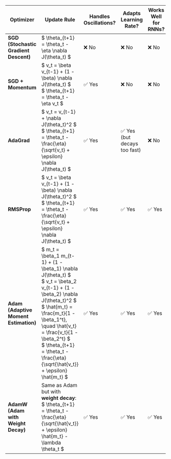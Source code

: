 | Optimizer      | Update Rule | Handles Oscillations? | Adapts Learning Rate? | Works Well for RNNs? | Common Use Cases |
|---------------|------------|---------------------|---------------------|------------------|----------------|
| **SGD (Stochastic Gradient Descent)** | $ \theta_{t+1} = \theta_t - \eta \nabla J(\theta_t) $ | ❌ No | ❌ No | ❌ No | Basic ML models |
| **SGD + Momentum** | $ v_t = \beta v_{t-1} + (1 - \beta) \nabla J(\theta_t) $ <br> $ \theta_{t+1} = \theta_t - \eta v_t $ | ✅ Yes | ❌ No | ❌ No | CNNs, Deep Nets |
| **AdaGrad** | $ v_t = v_{t-1} + \nabla J(\theta_t)^2 $ <br> $ \theta_{t+1} = \theta_t - \frac{\eta}{\sqrt{v_t} + \epsilon} \nabla J(\theta_t) $ | ✅ Yes | ✅ Yes (but decays too fast) | ❌ No | NLP, Sparse Data |
| **RMSProp** | $ v_t = \beta v_{t-1} + (1 - \beta) \nabla J(\theta_t)^2 $ <br> $ \theta_{t+1} = \theta_t - \frac{\eta}{\sqrt{v_t} + \epsilon} \nabla J(\theta_t) $ | ✅ Yes | ✅ Yes | ✅ Yes | RNNs, Deep Learning |
| **Adam (Adaptive Moment Estimation)** | $ m_t = \beta_1 m_{t-1} + (1 - \beta_1) \nabla J(\theta_t) $ <br> $ v_t = \beta_2 v_{t-1} + (1 - \beta_2) \nabla J(\theta_t)^2 $ <br> $ \hat{m_t} = \frac{m_t}{1 - \beta_1^t}, \quad \hat{v_t} = \frac{v_t}{1 - \beta_2^t} $ <br> $ \theta_{t+1} = \theta_t - \frac{\eta}{\sqrt{\hat{v_t}} + \epsilon} \hat{m_t} $ | ✅ Yes | ✅ Yes | ✅ Yes | General-purpose Deep Learning |
| **AdamW (Adam with Weight Decay)** | Same as Adam but with **weight decay**: <br> $ \theta_{t+1} = \theta_t - \frac{\eta}{\sqrt{\hat{v_t}} + \epsilon} \hat{m_t} - \lambda \theta_t $ | ✅ Yes | ✅ Yes | ✅ Yes | Transformers, Large-Scale Deep Learning |
